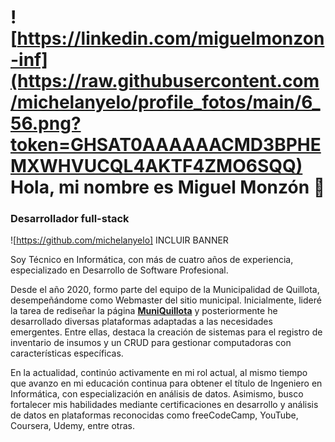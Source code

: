 # ![https://linkedin.com/miguelmonzon-inf](https://raw.githubusercontent.com/michelanyelo/profile_fotos/main/6_56.png?token=GHSAT0AAAAAACMD3BPHEMXWHVUCQL4AKTF4ZMO6SQQ) Hola, mi nombre es Miguel Monzón 👋
### Desarrollador full-stack

![https://github.com/michelanyelo] INCLUIR BANNER

Soy Técnico en Informática, con más de cuatro años de experiencia, especializado en Desarrollo de Software Profesional.

Desde el año 2020, formo parte del equipo de la Municipalidad de Quillota, desempeñándome como Webmaster del sitio municipal. Inicialmente, lideré la tarea de rediseñar la página [**MuniQuillota**](https://quillota.cl/municipalidad) y posteriormente he desarrollado diversas plataformas adaptadas a las necesidades emergentes. Entre ellas, destaca la creación de sistemas para el registro de inventario de insumos y un CRUD para gestionar computadoras con características específicas.

En la actualidad, continúo activamente en mi rol actual, al mismo tiempo que avanzo en mi educación continua para obtener el título de Ingeniero en Informática, con especialización en análisis de datos. Asimismo, busco fortalecer mis habilidades mediante certificaciones en desarrollo y análisis de datos en plataformas reconocidas como freeCodeCamp, YouTube, Coursera, Udemy, entre otras.
